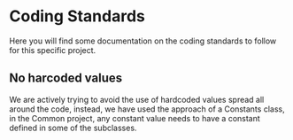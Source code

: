 # Coding Standards

Here you will find some documentation on the coding standards to follow for this specific project.

## No harcoded values
We are actively trying to avoid the use of hardcoded values spread all around the code, instead, we have used the approach of a Constants class, 
in the Common project, any constant value needs to have a constant defined in some of the subclasses.
